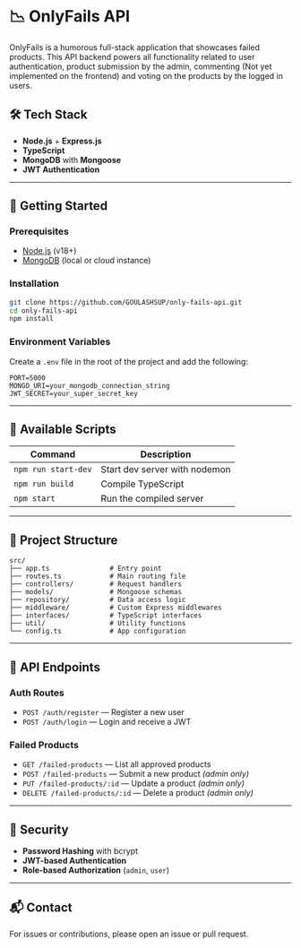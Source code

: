 

# 📉 OnlyFails API

OnlyFails is a humorous full-stack application that showcases failed products. This API backend powers all functionality related to user authentication, product submission by the admin, commenting (Not yet implemented on the frontend) and voting on the products by the logged in users.

## 🛠️ Tech Stack

- **Node.js** + **Express.js**
- **TypeScript**
- **MongoDB** with **Mongoose**
- **JWT Authentication**

---

## 🚀 Getting Started

### Prerequisites

- [Node.js](https://nodejs.org/) (v18+)
- [MongoDB](https://www.mongodb.com/) (local or cloud instance)

### Installation

```bash
git clone https://github.com/GOULASHSUP/only-fails-api.git
cd only-fails-api
npm install
```

### Environment Variables

Create a `.env` file in the root of the project and add the following:

```env
PORT=5000
MONGO_URI=your_mongodb_connection_string
JWT_SECRET=your_super_secret_key
```

---

## 🔧 Available Scripts

| Command            | Description                       |
|--------------------|-----------------------------------|
| `npm run start-dev`| Start dev server with nodemon     |
| `npm run build`    | Compile TypeScript                |
| `npm start`        | Run the compiled server           |

---

## 📁 Project Structure

```
src/
├── app.ts               # Entry point
├── routes.ts            # Main routing file
├── controllers/         # Request handlers
├── models/              # Mongoose schemas
├── repository/          # Data access logic
├── middleware/          # Custom Express middlewares
├── interfaces/          # TypeScript interfaces
├── util/                # Utility functions
└── config.ts            # App configuration
```

---

## 🧪 API Endpoints

### Auth Routes

- `POST /auth/register` — Register a new user
- `POST /auth/login` — Login and receive a JWT

### Failed Products

- `GET /failed-products` — List all approved products
- `POST /failed-products` — Submit a new product *(admin only)*
- `PUT /failed-products/:id` — Update a product *(admin only)*
- `DELETE /failed-products/:id` — Delete a product *(admin only)*

---

## 🔐 Security

- **Password Hashing** with bcrypt
- **JWT-based Authentication**
- **Role-based Authorization** (`admin`, `user`)

---

## 📬 Contact

For issues or contributions, please open an issue or pull request.